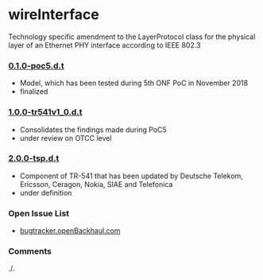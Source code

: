 # wireInterface
Technology specific amendment to the LayerProtocol class for the physical layer of an Ethernet PHY interface according to IEEE 802.3

### [0.1.0-poc5.d.t](../../tree/PoC5)
- Model, which has been tested during 5th ONF PoC in November 2018
- finalized

### [1.0.0-tr541v1_0.d.t](../../tree/TR541v1_0)
- Consolidates the findings made during PoC5 
- under review on OTCC level

### [2.0.0-tsp.d.t](../../tree/tsp)
- Component of TR-541 that has been updated by Deutsche Telekom, Ericsson, Ceragon, Nokia, SIAE and Telefonica
- under definition

### Open Issue List
- [bugtracker.openBackhaul.com](https://bugtracker.openBackhaul.com)

### Comments
./.


